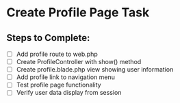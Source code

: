 # Create Profile Page Task

## Steps to Complete:
- [ ] Add profile route to web.php
- [ ] Create ProfileController with show() method
- [ ] Create profile.blade.php view showing user information
- [ ] Add profile link to navigation menu
- [ ] Test profile page functionality
- [ ] Verify user data display from session
